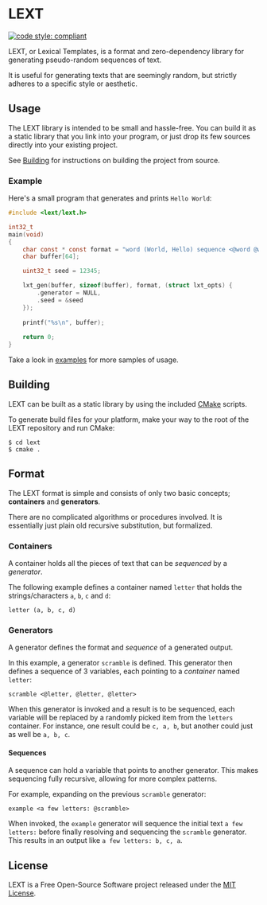 # LEXT

[![code style: compliant](https://img.shields.io/badge/code%20style-compliant-000000.svg)](https://github.com/jhauberg/comply)

LEXT, or Lexical Templates, is a format and zero-dependency library for generating pseudo-random sequences of text.

It is useful for generating texts that are seemingly random, but strictly adheres to a specific style or aesthetic.

## Usage

The LEXT library is intended to be small and hassle-free. You can build it as a static library that you link into your program, or just drop its few sources directly into your existing project.

See [Building](#building) for instructions on building the project from source.

### Example

Here's a small program that generates and prints `Hello World`:

```c
#include <lext/lext.h>

int32_t
main(void)
{
	char const * const format = "word (World, Hello) sequence <@word @word>";
    char buffer[64];

	uint32_t seed = 12345;

    lxt_gen(buffer, sizeof(buffer), format, (struct lxt_opts) {
        .generator = NULL,
        .seed = &seed
    });
    
    printf("%s\n", buffer);
    
    return 0;
}
```

Take a look in [examples](/example) for more samples of usage.

## Building

LEXT can be built as a static library by using the included [CMake](https://cmake.org) scripts.

To generate build files for your platform, make your way to the root of the LEXT repository and run CMake:

```console
$ cd lext
$ cmake .
```

## Format

The LEXT format is simple and consists of only two basic concepts; **containers** and **generators**.

There are no complicated algorithms or procedures involved. It is essentially just plain old recursive substitution, but formalized.

### Containers

A container holds all the pieces of text that can be *sequenced* by a *generator*.

The following example defines a container named `letter` that holds the strings/characters `a`, `b`, `c` and `d`:

```
letter (a, b, c, d)
```

### Generators

A generator defines the format and *sequence* of a generated output.

In this example, a generator `scramble` is defined. This generator then defines a sequence of 3 variables, each pointing to a *container* named `letter`:

```
scramble <@letter, @letter, @letter>
```

When this generator is invoked and a result is to be sequenced, each variable will be replaced by a randomly picked item from the `letters` container. For instance, one result could be `c, a, b`, but another could just as well be `a, b, c`.

#### Sequences

A sequence can hold a variable that points to another generator. This makes sequencing fully recursive, allowing for more complex patterns.

For example, expanding on the previous `scramble` generator:

```
example <a few letters: @scramble>
```

When invoked, the `example` generator will sequence the initial text `a few letters:` before finally resolving and sequencing the `scramble` generator. This results in an output like `a few letters: b, c, a`.

## License

LEXT is a Free Open-Source Software project released under the [MIT License](LICENSE).
